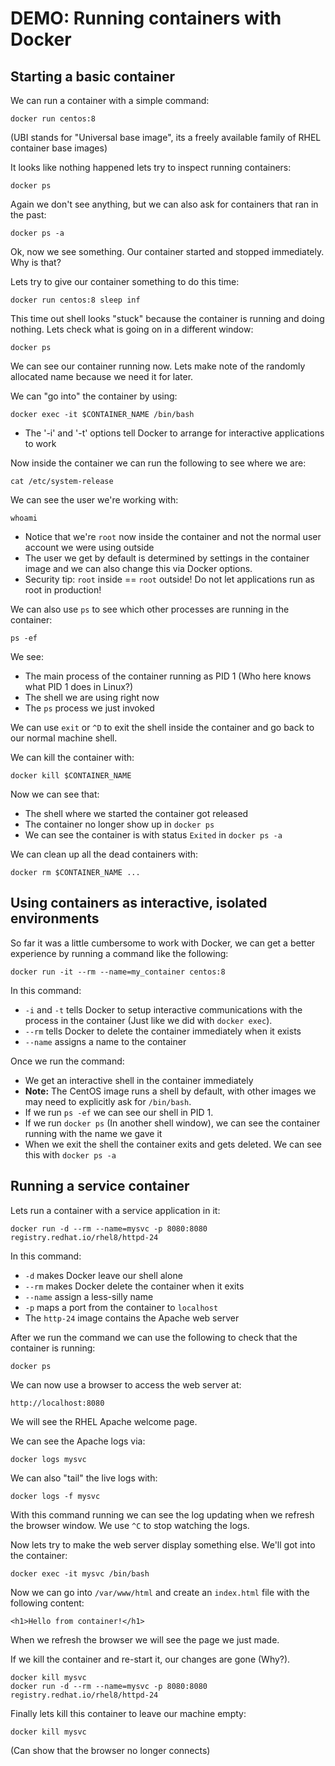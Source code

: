 DEMO: Running containers with Docker
====================================

Starting a basic container
--------------------------

We can run a container with a simple command:

    docker run centos:8

(UBI stands for "Universal base image", its a freely available family of RHEL
container base images)

It looks like nothing happened lets try to inspect running containers:

    docker ps

Again we don't see anything, but we can also ask for containers that ran in the
past:

    docker ps -a

Ok, now we see something. Our container started and stopped immediately. Why is
that?

Lets try to give our container something to do this time:

    docker run centos:8 sleep inf

This time out shell looks "stuck" because the container is running and doing
nothing. Lets check what is going on in a different window:

    docker ps

We can see our container running now. Lets make note of the randomly allocated
name because we need it for later.

We can "go into" the container by using:

    docker exec -it $CONTAINER_NAME /bin/bash

* The '-i' and '-t' options tell Docker to arrange for interactive applications
  to work

Now inside the container we can run the following to see where we are:

    cat /etc/system-release

We can see the user we're working with:

    whoami

* Notice that we're `root` now inside the container and not the normal user
  account we were using outside
* The user we get by default is determined by settings in the container image
  and we can also change this via Docker options.
* Security tip: `root` inside == `root` outside! Do not let applications run as
  root in production!

We can also use `ps` to see which other processes are running in the container:

    ps -ef

We see:
* The main process of the container running as PID 1 (Who here knows what PID 1
  does in Linux?)
* The shell we are using right now
* The `ps` process we just invoked

We can use `exit` or `^D` to exit the shell inside the container and go back to
our normal machine shell.

We can kill the container with:

    docker kill $CONTAINER_NAME

Now we can see that:
* The shell where we started the container got released
* The container no longer show up in `docker ps`
* We can see the container is with status `Exited` in `docker ps -a`

We can clean up all the dead containers with:

    docker rm $CONTAINER_NAME ...

Using containers as interactive, isolated environments
------------------------------------------------------

So far it was a little cumbersome to work with Docker, we can get a better
experience by running a command like the following:

    docker run -it --rm --name=my_container centos:8

In this command:
* `-i` and `-t` tells Docker to setup interactive communications with the
  process in the container (Just like we did with `docker exec`).
* `--rm` tells Docker to delete the container immediately when it exists
* `--name` assigns a name to the container

Once we run the command:
* We get an interactive shell in the container immediately
* **Note:** The CentOS image runs a shell by default, with other images we may
  need to explicitly ask for `/bin/bash`.
* If we run `ps -ef` we can see our shell in PID 1.
* If we run `docker ps` (In another shell window), we can see the container
  running with the name we gave it
* When we exit the shell the container exits and gets deleted. We can see this
  with `docker ps -a`

Running a service container
---------------------------

Lets run a container with a service application in it:

    docker run -d --rm --name=mysvc -p 8080:8080 registry.redhat.io/rhel8/httpd-24

In this command:
* `-d` makes Docker leave our shell alone
* `--rm` makes Docker delete the container when it exits
* `--name` assign a less-silly name
* `-p` maps a port from the container to `localhost`
* The `http-24` image contains the Apache web server

After we run the command we can use the following to check that the container is
running:

    docker ps

We can now use a browser to access the web server at:

    http://localhost:8080

We will see the RHEL Apache welcome page.

We can see the Apache logs via:

    docker logs mysvc

We can also "tail" the live logs with:

    docker logs -f mysvc

With this command running we can see the log updating when we refresh the
browser window. We use `^C` to stop watching the logs.

Now lets try to make the web server display something else. We'll got into the
container:

    docker exec -it mysvc /bin/bash

Now we can go into `/var/www/html` and create an `index.html` file with the
following content:

    <h1>Hello from container!</h1>

When we refresh the browser we will see the page we just made.

If we kill the container and re-start it, our changes are gone (Why?).

    docker kill mysvc
    docker run -d --rm --name=mysvc -p 8080:8080 registry.redhat.io/rhel8/httpd-24

Finally lets kill this container to leave our machine empty:

    docker kill mysvc

(Can show that the browser no longer connects)
